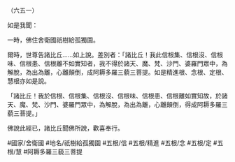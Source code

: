 （六五一）

如是我聞：

一時，佛住舍衛國祇樹給孤獨園。

爾時，世尊告諸比丘……如上說。差別者：「諸比丘！我此信根集、信根沒、信根味、信根患、信根離不如實知者，我不得於諸天、魔、梵、沙門、婆羅門眾中，為解脫，為出為離，心離顛倒，成阿耨多羅三藐三菩提。如是精進根、念根、定根、慧根亦如是說。

「諸比丘！我於信根、信根集、信根沒、信根味、信根患、信根離如實知故，於諸天、魔、梵、沙門、婆羅門眾中，為解脫，為出為離，心離顛倒，得成阿耨多羅三藐三菩提。」

佛說此經已，諸比丘聞佛所說，歡喜奉行。

#國家/舍衛國
#地名/祇樹給孤獨園
#五根/信
#五根/精進
#五根/念
#五根/定
#五根/慧
#阿耨多羅三藐三菩提
